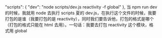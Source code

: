 "scripts": {
"dev": "node scripts/dev.js reactivity -f global"
},
当 npm run dev 的时候，我就用 node 去执行 scripts 夏的 dev.js，在执行这个文件的时候，我要打包的是谁（我要打包的是 reactivity），同时我们要告诉他，打包的格式是哪个（打包的格式只能在 html 去用）。一句话：我要去打包 reactivity 这个模块，格式用 global
